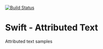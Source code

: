 [![Build Status](https://dev.azure.com/doxalabs/Public%20DevOps%20Pipelines/_apis/build/status/fatihyildizhan.Limit-Textfields-s-Text?branchName=master)](https://dev.azure.com/doxalabs/Public%20DevOps%20Pipelines/_build/latest?definitionId=25&branchName=master)

# Swift - Attributed Text

Attributed text samples
